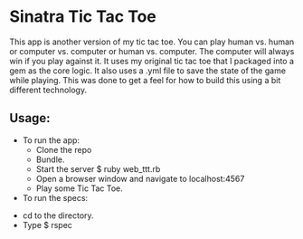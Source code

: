 Sinatra Tic Tac Toe
===================
This app is another version of my tic tac toe. You can play human vs. human or computer vs. computer or human vs. computer. The computer will always win if you play against it.  It uses my original tic tac toe that I packaged into a gem as the core logic. It also uses a .yml file to save the state of the game while playing. This was done to get a feel for how to build this using a bit different technology.

Usage:
------
- To run the app:
  + Clone the repo
  + Bundle.
  + Start the server $ ruby web_ttt.rb
  + Open a browser window and navigate to localhost:4567
  + Play some Tic Tac Toe.
- To run the specs:
 + cd to the directory.
 + Type $ rspec
